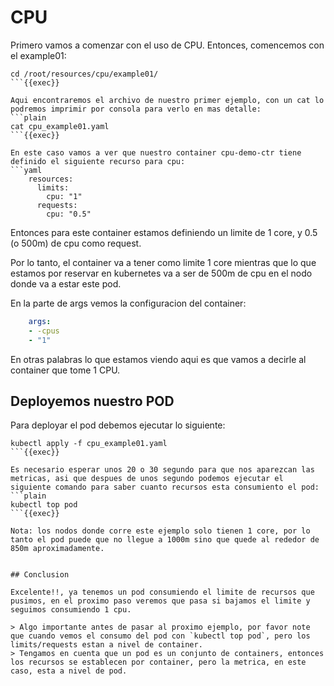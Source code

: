 
# CPU

Primero vamos a comenzar con el uso de CPU. Entonces, comencemos con el example01:

```plain
cd /root/resources/cpu/example01/
```{{exec}}

Aqui encontraremos el archivo de nuestro primer ejemplo, con un cat lo podremos imprimir por consola para verlo en mas detalle:
```plain
cat cpu_example01.yaml
```{{exec}}

En este caso vamos a ver que nuestro container cpu-demo-ctr tiene definido el siguiente recurso para cpu:
```yaml
    resources:
      limits:
        cpu: "1"
      requests:
        cpu: "0.5"
```

Entonces para este container estamos definiendo un limite de 1 core, y 0.5 (o 500m) de cpu como request.

Por lo tanto, el container va a tener como limite 1 core mientras que lo que estamos por reservar en kubernetes va a ser de 500m de cpu en el nodo donde va a estar este pod.



En la parte de args vemos la configuracion del container:
```yaml
    args:
    - -cpus
    - "1"
```
En otras palabras lo que estamos viendo aqui es que vamos a decirle al container que tome 1 CPU.



## Deployemos nuestro POD

Para deployar el pod debemos ejecutar lo siguiente:
```plain
kubectl apply -f cpu_example01.yaml
```{{exec}}

Es necesario esperar unos 20 o 30 segundo para que nos aparezcan las metricas, asi que despues de unos segundo podemos ejecutar el siguiente comando para saber cuanto recursos esta consumiento el pod:
```plain
kubectl top pod
```{{exec}}

Nota: los nodos donde corre este ejemplo solo tienen 1 core, por lo tanto el pod puede que no llegue a 1000m sino que quede al rededor de 850m aproximadamente.


## Conclusion

Excelente!!, ya tenemos un pod consumiendo el limite de recursos que pusimos, en el proximo paso veremos que pasa si bajamos el limite y seguimos consumiendo 1 cpu.

> Algo importante antes de pasar al proximo ejemplo, por favor note que cuando vemos el consumo del pod con `kubectl top pod`, pero los limits/requests estan a nivel de container. 
> Tengamos en cuenta que un pod es un conjunto de containers, entonces los recursos se establecen por container, pero la metrica, en este caso, esta a nivel de pod.
